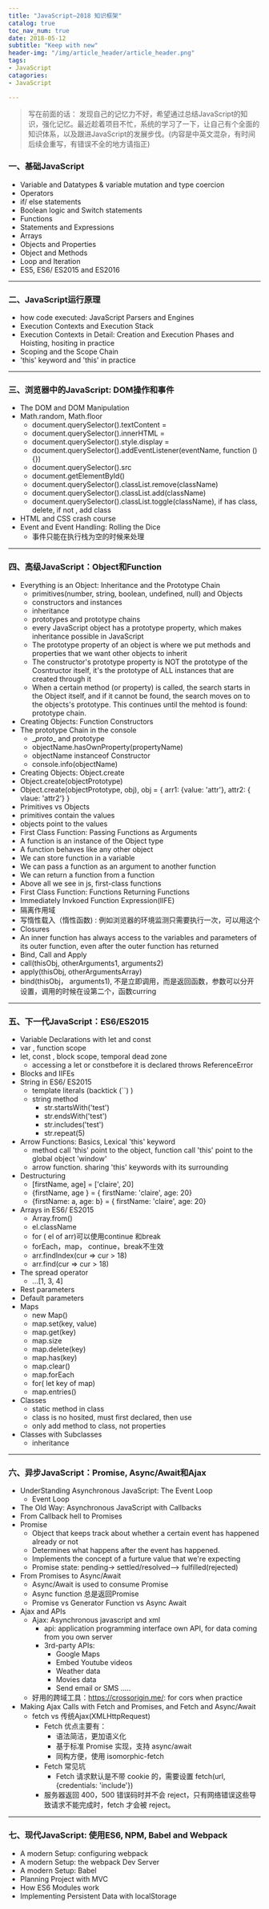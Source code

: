 ```yaml
---
title: "JavaScript—2018 知识框架"
catalog: true
toc_nav_num: true
date: 2018-05-12
subtitle: "Keep with new"
header-img: "/img/article_header/article_header.png"
tags:
- JavaScript
catagories:
- JavaScript

---
```

> 写在前面的话： 发现自己的记忆力不好，希望通过总结JavaScript的知识，强化记忆。最近趁着项目不忙，系统的学习了一下，让自己有个全面的知识体系，以及跟进JavaScript的发展步伐。(内容是中英文混杂，有时间后续会重写，有错误不全的地方请指正)


### 一、基础JavaScript
* Variable and Datatypes & variable mutation and type coercion
* Operators
* if/ else statements
* Boolean logic and Switch statements
* Functions
* Statements and Expressions
* Arrays
* Objects and Properties
* Object and Methods
* Loop and Iteration
* ES5, ES6/ ES2015 and ES2016
***
### 二、JavaScript运行原理
* how code executed: JavaScript Parsers and Engines
* Execution Contexts and Execution Stack
* Execution Contexts in Detail: Creation and Execution Phases and Hoisting, hositing in practice
* Scoping and the Scope Chain
* 'this' keyword and 'this' in practice

***
### 三、浏览器中的JavaScript: DOM操作和事件
* The DOM and DOM Manipulation
* Math.random, Math.floor
  * document.querySelector().textContent =
  * document.querySelector().innerHTML =
  * document.querySelector().style.display =
  * document.querySelector().addEventListener(eventName,  function () {})
  * document.querySelector().src
  * document.getElementById()
  * document.querySelector().classList.remove(className)
  * document.querySelector().classList.add(className)
  * document.querySelector().classList.toggle(className), if has class, delete, if not , add class
* HTML and CSS crash course
* Event and Event Handling: Rolling the Dice
  * 事件只能在执行栈为空的时候来处理
***
### 四、高级JavaScript：Object和Function
* Everything is an Object: Inheritance and the Prototype Chain
  * primitives(number, string, boolean, undefined, null) and Objects
  * constructors and instances
  * inheritance
  * prototypes and prototype chains
  * every JavaScript object has a prototype property, which makes inheritance possible in JavaScript
  * The prototype property of an object is where we put methods and properties that we want other objects to inherit
  * The constructor's prototype property is NOT the prototype of the Cosntructor itself, it's the prototype of ALL instances that are created through it
  * When a certain method (or property) is called, the search starts in the Object itself, and if it cannot be found, the search moves on to the objects's prototype. This continues until the mehtod is found: prototype chain.
* Creating Objects: Function Constructors
* The prototype Chain in the console
  * \__proto__  and prototype
  * objectName.hasOwnProperty(propertyName)
  * objectName instanceof Constructor
  * console.info(objectName)
 * Creating Objects: Object.create
  * Object.create(objectPrototype)
  * Object.create(objectPrototype, obj), obj = { arr1: {value: 'attr'}, attr2: { vlaue: 'attr2'} }
* Primitives vs Objects
 * primitives contain the values
 * objects point to the values
* First Class Function: Passing Functions as Arguments
 * A function is an instance of the Object type
 * A function behaves like any other object
 * We can store function in a variable
 * We can pass a function as an argument to another function
 * We can return a function from a function
 * Above all we see in js, first-class functions
* First Class Function: Functions Returning Functions
* Immediately Invkoed Function Expression(IIFE)
 * 隔离作用域
 * 写惰性载入（惰性函数) : 例如浏览器的环境监测只需要执行一次，可以用这个
* Closures
 * An inner function has always access to the variables and parameters of its outer function, even after the outer function has returned
* Bind, Call and Apply
 * call(thisObj, otherArguments1, arguments2)
* apply(thisObj, otherArgumentsArray)
* bind(thisObj， arguments1), 不是立即调用，而是返回函数，参数可以分开设置，调用的时候在设第二个，函数curring
***
### 五、下一代JavaScript：ES6/ES2015
* Variable Declarations with let and const
 * var , function scope
 * let, const , block scope, temporal dead zone
   * accessing a let or constbefore it is declared throws ReferenceError
* Blocks and IIFEs
* String in ES6/ ES2015
  * template literals (backtick (``) )
  * string method
    * str.startsWith('test')
    * str.endsWith('test')
    * str.includes('test')
    * str.repeat(5)
* Arrow Functions: Basics, Lexical 'this' keyword
  * method call 'this' point to the object, function call 'this' point to the global object 'window'
  * arrow function. sharing 'this' keywords with its surrounding
* Destructuring
  * [firstName, age] = ['claire', 20]
  * {firstName, age } = { firstName: 'claire', age: 20}
  * {firstName: a, age: b} = { firstName: 'claire', age: 20}
* Arrays in ES6/ ES2015
  * Array.from()
  * el.className
  * for ( el of arr)可以使用continue 和break
  * forEach，map， continue，break不生效
  * arr.findIndex(cur => cur > 18)
  * arr.find(cur => cur > 18)
* The spread operator
  * ...[1, 3, 4]
* Rest parameters
* Default parameters
* Maps
  * new Map()
  * map.set(key, value)
  * map.get(key)
  * map.size
  * map.delete(key)
  * map.has(key)
  * map.clear()
  * map.forEach
  * for( let key of map)
  * map.entries()
* Classes
  * static method in class
  * class is no hosited, must first declared, then use
  * only add method to class, not properties
* Classes with Subclasses
  * inheritance

***
### 六、异步JavaScript：Promise, Async/Await和Ajax
* UnderStanding Asynchronous JavaScript: The Event Loop
  * Event Loop
* The Old Way: Asynchronous JavaScript with Callbacks
* From Callback hell to Promises
 * Promise
   * Object that keeps track about whether a certain event has happened already or not
   * Determines what happens after the event has happened.
   * Implements the concept of a furture value that we're expecting
   * Promise state: pending-> settled/resolved--> fulfilled(rejected)
* From Promises to Async/Await
  * Async/Await is used to consume Promise
  * Async function 总是返回Promise
  * Promise vs Generator Function vs Async Await
* Ajax and APIs
  * Ajax: Asynchronous javascript and xml
    * api: application programming interface own API, for data coming from you own server
    * 3rd-party APIs:
      * Google Maps
      * Embed Youtube videos
      * Weather data
      * Movies data
      * Send email or SMS
.....
   * 好用的跨域工具：https://crossorigin.me/: for cors when practice
* Making Ajax Calls with Fetch and Promises, and Fetch and Async/Await
   * fetch vs 传统Ajax(XMLHttpRequest)
     * Fetch 优点主要有：
       * 语法简洁，更加语义化
       * 基于标准 Promise 实现，支持 async/await
       * 同构方便，使用 isomorphic-fetch
     * Fetch 常见坑
       * Fetch 请求默认是不带 cookie 的，需要设置 fetch(url, {credentials: 'include'})
     * 服务器返回 400，500 错误码时并不会  reject，只有网络错误这些导致请求不能完成时，fetch 才会被 reject。
***
### 七、现代JavaScript: 使用ES6, NPM, Babel and Webpack
* A modern Setup: configuring webpack
* A modern Setup: the webpack Dev Server
* A modern Setup: Babel
* Planning Project with MVC
* How ES6 Modules work
* Implementing Persistent Data with localStorage
